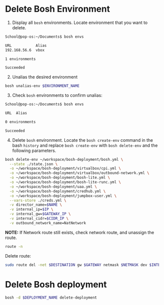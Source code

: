# Delete Bosh Environment

1. Display all `bosh` environments. Locate environment that you want to delete. 
```bash
School@pop-os:~/Documents$ bosh envs
```
```bash
URL           Alias  
192.168.56.6  vbox  

1 environments

Succeeded
```

2. Unalias the desired environment
```bash
bosh unalias-env $ENVIRONMENT_NAME
```

3. Check `bosh` environments to confirm unalias:
```bash
School@pop-os:~/Documents$ bosh envs
```
```bash
URL  Alias  

0 environments

Succeeded
```

4. Delete `bosh` environment. Locate the `bosh create-env` command in the bash `history` and replace `bosh create-env` with `bosh delete-env` and the following parameters.
```bash
bosh delete-env ~/workspace/bosh-deployment/bosh.yml \
  --state ./state.json \
  -o ~/workspace/bosh-deployment/virtualbox/cpi.yml \
  -o ~/workspace/bosh-deployment/virtualbox/outbound-network.yml \
  -o ~/workspace/bosh-deployment/bosh-lite.yml \
  -o ~/workspace/bosh-deployment/bosh-lite-runc.yml \
  -o ~/workspace/bosh-deployment/uaa.yml \
  -o ~/workspace/bosh-deployment/credhub.yml \
  -o ~/workspace/bosh-deployment/jumpbox-user.yml \
  --vars-store ./creds.yml \
  -v director_name=$NAME \
  -v internal_ip=$IP \
  -v internal_gw=$GATEWAY_IP \
  -v internal_cidr=$CIDR_IP \
  -v outbound_network_name=NatNetwork
```

**NOTE:** If Network route still exists, check network route, and unassign the route. 
```bash
route -n
```

Delete route: 
```bash
sudo route del -net $DESTINATION gw $GATEWAY netmask $NETMASK dev $INTERFACE
```

# Delete Bosh deployment
```bash
bosh -d $DEPLOYMENT_NAME delete-deployment
```
